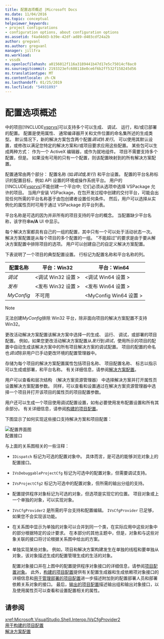 ```yaml
---
title: 配置选项概述 |Microsoft Docs
ms.date: 11/04/2016
ms.topic: conceptual
helpviewer_keywords:
- project configurations
- configuration options, about configuration options
ms.assetid: f4ad4dd3-b39e-42df-ad89-d403cdf24a2b
author: gregvanl
ms.author: gregvanl
manager: jillfra
ms.workload:
- vssdk
ms.openlocfilehash: a0156012f116a3189441b47d17e5c75014cf8ac0
ms.sourcegitcommit: 2193323efc608118e0ce6f6b2ff532f158245d56
ms.translationtype: MT
ms.contentlocale: zh-CN
ms.lasthandoff: 01/25/2019
ms.locfileid: "54931893"
---
```

# <a name="configuration-options-overview"></a>配置选项概述
中的项目[!INCLUDE[vsprvs](../../code-quality/includes/vsprvs_md.md)]可以支持多个可以生成、 调试、 运行，和/或已部署的配置。 配置是使用属性、 通常编译器开关和文件位置的命名集所述的生成类型。 默认情况下，新的解决方案包含两个配置*调试*并*发行*。 可以使用其默认设置，或修改以满足您特定的解决方案和/或项目要求应用这些配置。 某些包可以生成两种方式： 作为一个 ActiveX 编辑器，或作为就地组件。 项目不需要支持多个配置，但是。 如果没有可用的只有一个配置，则该配置映射到的所有解决方案配置。  
  
 配置通常由两个部分： 配置名称 (如*调试*或*发行*) 和平台设置。 配置的平台名称标识的配置目标，例如 API 设置的环境或操作系统平台。 用户的[!INCLUDE[vsprvs](../../code-quality/includes/vsprvs_md.md)]不能创建一个平台中; 它们必须从选项中选择 VSPackage 允许的项目。 当用户安装 VSPackage，在包开发过程中创建的交付平台，可能会出现任何所需的平台名称基于由包创建者设置任何条件。 然后，用户可以选择从实例化的属性页时可用于通过 VSPackage 的平台列表。  
  
 平台名称是可选的因为并非所有的项目支持的平台的概念。 当配置缺少平台名称，该字符串**n/A** UI 中显示。  
  
 每个解决方案都具有自己的一组的配置，其中只有一个可以处于活动状态一次。 解决方案配置是从每个项目的多个配置的一组。 "不能超过"的要求是由于要从解决方案配置中排除项目的选项。 用户可以创建自己的自定义解决方案配置。  
  
 下表说明了一个项目的典型配置设置。 行标记为配置名称和平台名称的列。  
  
|配置名称|平台：Win32|平台：Win64|  
|------------------------|----------------------|----------------------|  
|*调试*|\<调试 Win32 设置 >|\<调试 Win64 设置 >|  
|*发布*|\<发布 Win32 设置 >|\<发布 Win64 设置 >|  
|*MyConfig*|不可用|\<MyConfig Win64 设置 >|  
  
> [!NOTE]
>  无法创建*MyConfig*排除 Win32 平台，除非面向项目的解决方案配置不支持 Win32。  
  
 更改活动解决方案配置该解决方案中选择一的生成、 运行、 调试，或部署的项目配置。 例如，如果您更改活动解决方案配置从*发行*到*调试*，使用所示的项目的配置中自动生成该解决方案中的所有项目解决方案的调试配置。 项目的配置的命名也*调试*除非用户已手动更改环境的配置管理器中。  
  
 存储为每个项目的解决方案配置属性包括项目名称、 项目配置名称、 标志以指示可以生成或部署，和平台名称。 有关详细信息，请参阅[解决方案配置](../../extensibility/internals/solution-configuration.md)。  
  
 用户可以查看和层次结构 （解决方案资源管理器） 中选择解决方案并打开属性页设置解决方案配置参数。 同样，可以查看和设置通过在解决方案资源管理器中选择一个项目并打开该项目的属性页的项目配置参数。  
  
 用户还可以生成一个项目使用调试配置设置，如有必要使用发布配置设置和所有其余部分。 有关详细信息，请参阅[构建的项目配置](../../extensibility/internals/project-configuration-for-building.md)。  
  
 下图显示了如何实现这些接口支持解决方案和项目配置：  
  
 ![配置界面图](../../extensibility/internals/media/vsconfiginterfaces.gif "vsConfigInterfaces")  
配置接口  
  
 与上面的关系图相关的一些注释：  
  
- `IDispatch` 标记为可选的配置对象中。 具体而言，是可选的能够浏览对象上的配置接口。  
  
- `IVsDebuggableProjectCfg` 标记为可选中的配置对象，但需要调试支持。  
  
- `IVsProjectCfg2` 标记为可选中的配置对象，但所需的输出分组的支持。  
  
- 配置提供程序对象标记为可选的对象，但选项是实现它的位置。 项目对象或上一个单独的对象，可以实现对象。  
  
- `IVsCfgProvider2` 是所需的平台支持和配置编辑。 `IVsCfgProvider` 已足够，如果您不会实现该功能。  
  
- 在关系图中显示为单独的对象可以合并到同一个类，在实际应用中这些对象中的部分根据特定的设计要求。 在本部分的其他主题中，但是，对象和与这些对象关联的接口将讨论根据关系图中给出的方案。  
  
- 单独实现某些对象。 例如，项目和解决方案构建发生在单独的线程和要单独从对象，该对象描述生成的配置管理生成的生活的对象。  
  
  配置对象接口并在上图中的配置提供程序对象接口的详细信息，请参阅[项目配置对象](../../extensibility/internals/project-configuration-object.md)。 此外，[构建的项目配置](../../extensibility/internals/project-configuration-for-building.md)提供有关配置生成器和生成依赖项对象接口的详细信息和[用于管理部署的项目配置](../../extensibility/internals/project-configuration-for-managing-deployment.md)进一步描述附加到的配置部署人员和部署依赖关系对象的接口。 最后，[输出的项目配置](../../extensibility/internals/project-configuration-for-output.md)描述输出组和输出对象接口，以及使用属性页可以查看和设置配置相关的属性。  
  
## <a name="see-also"></a>请参阅  
 <xref:Microsoft.VisualStudio.Shell.Interop.IVsCfgProvider2>   
 [用于构建的项目配置](../../extensibility/internals/project-configuration-for-building.md)   
 [解决方案配置](../../extensibility/internals/solution-configuration.md)